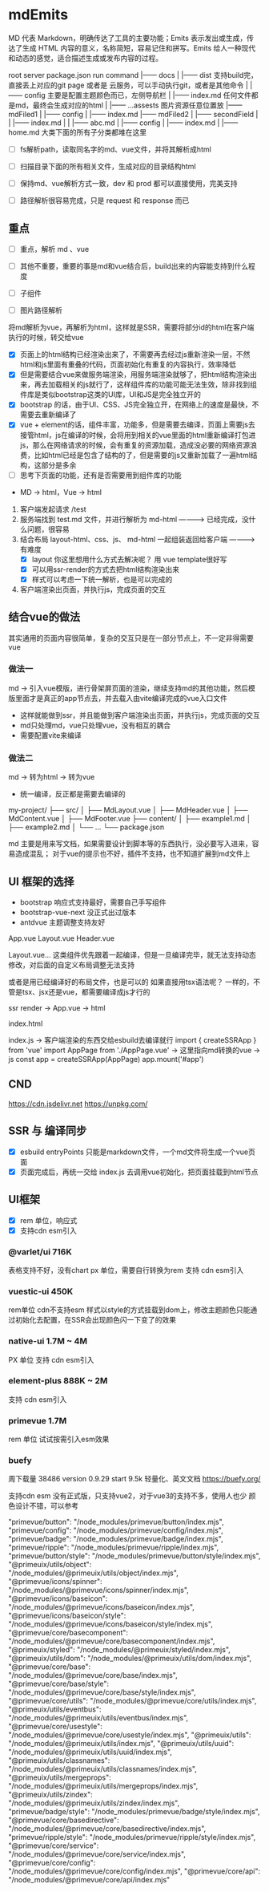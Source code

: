 # mdEmits

MD 代表 Markdown，明确传达了工具的主要功能；Emits 表示发出或生成，传达了生成 HTML 内容的意义，名称简短，容易记住和拼写。Emits 给人一种现代和动态的感觉，适合描述生成或发布内容的过程。


root
    server
    package.json
    run command
    |—— docs
    |   |—— dist 支持build完，直接丢上对应的git page 或者是 云服务，可以手动执行git，或者是其他命令
    |   |—— config 主要是配置主题颜色而已，左侧导航栏
    |   |—— index.md 任何文件都是md，最终会生成对应的html
    |   |—— ...assests 图片资源任意位置放
    |—— mdFiled1
    |   |—— config
    |   |—— index.md
    |—— mdFiled2
    |   |—— secondField
    |   |   |—— index.md
    |   |   |—— abc.md
    |   |—— config
    |   |—— index.md
    |   |—— home.md 大类下面的所有子分类都堆在这里


- [ ] fs解析path，读取同名字的md、vue文件，并将其解析成html
- [ ] 扫描目录下面的所有相关文件，生成对应的目录结构html
- [ ] 保持md、vue解析方式一致，dev 和 prod 都可以直接使用，完美支持
- [ ] 路径解析很容易完成，只是 request 和 response 而已


## 重点

- [ ] 重点，解析 md 、vue
- [ ] 其他不重要，重要的事是md和vue结合后，build出来的内容能支持到什么程度
- [ ] 子组件
- [ ] 图片路径解析


将md解析为vue，再解析为html，这样就是SSR，需要将部分id的html在客户端执行的时候，转交给vue



- [x] 页面上的html结构已经渲染出来了，不需要再去经过js重新渲染一层，不然html和js里面有重叠的代码，页面初始化有重复的内容执行，效率降低
- [x] 但是需要结合vue来做服务端渲染，用服务端渲染就够了，把html结构渲染出来，再去加载相关的js就行了，这样组件库的功能可能无法生效，除非找到组件库是类似bootstrap这类的UI库，UI和JS是完全独立开的
- [x] bootstrap 的话，由于UI、CSS、JS完全独立开，在网络上的速度是最快，不需要去重新编译了
- [x] vue + element的话，组件丰富，功能多，但是需要去编译，页面上需要js去接管html，js在编译的时候，会将用到相关的vue里面的html重新编译打包进js，那么在网络请求的时候，会有重复的资源加载，造成没必要的网络资源浪费，比如html已经是包含了结构的了，但是需要的js又重新加载了一遍html结构，这部分是多余
- [ ] 思考下页面的功能，还有是否需要用到组件库的功能
- MD -> html，Vue -> html



1. 客户端发起请求  /test
2. 服务端找到 test.md 文件，并进行解析为 md-html  ————> 已经完成，没什么问题，很容易
3. 结合布局 layout-html、css、js、 md-html 一起组装返回给客户端  ————> 有难度
    - [x] layout 你这里想用什么方式去解决呢？ 用 vue template很好写
    - [x] 可以用ssr-render的方式去把html结构渲染出来
    - [x] 样式可以考虑一下统一解析，也是可以完成的
4. 客户端渲染出页面，并执行js，完成页面的交互

## 结合vue的做法
其实通用的页面内容很简单，复杂的交互只是在一部分节点上，不一定非得需要vue

### 做法一

md -> 引入vue模版，进行骨架屏页面的渲染，继续支持md的其他功能，然后模版里面才是真正的app节点去，并去载入由vite编译完成的vue入口文件
- 这样就能做到ssr，并且能做到客户端渲染出页面，并执行js，完成页面的交互
- md只处理md，vue只处理vue，没有相互的耦合
- 需要配置vite来编译

### 做法二

md -> 转为html -> 转为vue
- 统一编译，反正都是需要去编译的

<MdLayout>
  <MdHeader></MdHeader>
  <MdContent></MdContent>
  <MdFooter></MdFooter>
</MdLayout>


my-project/
├── src/
│   ├── MdLayout.vue
│   ├── MdHeader.vue
│   ├── MdContent.vue
│   ├── MdFooter.vue
├── content/
│   ├── example1.md
│   ├── example2.md
│   └── ...
└── package.json


md 主要是用来写文档，如果需要设计到脚本等的东西执行，没必要写入进来，容易造成混乱；
对于vue的提示也不好，插件不支持，也不知道扩展到md文件上

## UI 框架的选择

- bootstrap 响应式支持最好，需要自己手写组件
- bootstrap-vue-next 没正式出过版本
- antdvue 主题调整支持友好

App.vue
  Layout.vue
  Header.vue

Layout.vue... 这类组件优先跟着一起编译，但是一旦编译完毕，就无法支持动态修改，对后面的自定义布局调整无法支持

或者是用已经编译好的布局文件，也是可以的
如果直接用tsx语法呢？
一样的，不管是tsx、jsx还是vue，都需要编译成js才行的

ssr render -> App.vue -> html

index.html
  <div id="app">
    <!-- ssr app html -->
  </div>
  <script type="module" src="/index.js"></script>

index.js -> 客户端渲染的东西交给esbuild去编译就行
  import { createSSRApp } from 'vue'
  import AppPage from './AppPage.vue' -> 这里指向md转换的vue -> js
  const app = createSSRApp(AppPage)
  app.mount('#app')


## CND

https://cdn.jsdelivr.net
https://unpkg.com/

## SSR 与 编译同步

- [x] esbuild entryPoints 只能是markdown文件，一个md文件将生成一个vue页面
- [x] 页面完成后，再统一交给 index.js 去调用vue初始化，把页面挂载到html节点

## UI框架

- [x] rem 单位，响应式
- [x] 支持cdn esm引入

### @varlet/ui 716K

表格支持不好，没有chart
px 单位，需要自行转换为rem
支持 cdn esm引入

### vuestic-ui 450K

rem单位
cdn不支持esm
样式以style的方式挂载到dom上，修改主题颜色只能通过初始化去配置，在SSR会出现颜色闪一下变了的效果

### native-ui 1.7M ~ 4M
PX 单位
支持 cdn esm引入

### element-plus 888K ~ 2M
支持 cdn esm引入

### primevue 1.7M

rem 单位
试试按需引入esm效果

### buefy
周下载量 38486
version 0.9.29
start 9.5k
轻量化、英文文档
https://buefy.org/

支持cdn esm
没有正式版，只支持vue2，对于vue3的支持不多，使用人也少
颜色设计不错，可以参考




"primevue/button": "/node_modules/primevue/button/index.mjs",
"primevue/config": "/node_modules/primevue/config/index.mjs",
"primevue/badge": "/node_modules/primevue/badge/index.mjs",
"primevue/ripple": "/node_modules/primevue/ripple/index.mjs",
"primevue/button/style": "/node_modules/primevue/button/style/index.mjs",
"@primeuix/utils/object": "/node_modules/@primeuix/utils/object/index.mjs",
"@primevue/icons/spinner": "/node_modules/@primevue/icons/spinner/index.mjs",
"@primevue/icons/baseicon": "/node_modules/@primevue/icons/baseicon/index.mjs",
"@primevue/icons/baseicon/style": "/node_modules/@primevue/icons/baseicon/style/index.mjs",
"@primevue/core/basecomponent": "/node_modules/@primevue/core/basecomponent/index.mjs",
"@primeuix/styled": "/node_modules/@primeuix/styled/index.mjs",
"@primeuix/utils/dom": "/node_modules/@primeuix/utils/dom/index.mjs",
"@primevue/core/base": "/node_modules/@primevue/core/base/index.mjs",
"@primevue/core/base/style": "/node_modules/@primevue/core/base/style/index.mjs",
"@primevue/core/utils": "/node_modules/@primevue/core/utils/index.mjs",
"@primeuix/utils/eventbus": "/node_modules/@primeuix/utils/eventbus/index.mjs",
"@primevue/core/usestyle": "/node_modules/@primevue/core/usestyle/index.mjs",
"@primeuix/utils": "/node_modules/@primeuix/utils/index.mjs",
"@primeuix/utils/uuid": "/node_modules/@primeuix/utils/uuid/index.mjs",
"@primeuix/utils/classnames": "/node_modules/@primeuix/utils/classnames/index.mjs",
"@primeuix/utils/mergeprops": "/node_modules/@primeuix/utils/mergeprops/index.mjs",
"@primeuix/utils/zindex": "/node_modules/@primeuix/utils/zindex/index.mjs",
"primevue/badge/style": "/node_modules/primevue/badge/style/index.mjs",
"@primevue/core/basedirective": "/node_modules/@primevue/core/basedirective/index.mjs",
"primevue/ripple/style": "/node_modules/primevue/ripple/style/index.mjs",
"@primevue/core/service": "/node_modules/@primevue/core/service/index.mjs",
"@primevue/core/config": "/node_modules/@primevue/core/config/index.mjs",
"@primevue/core/api": "/node_modules/@primevue/core/api/index.mjs"